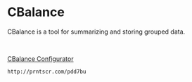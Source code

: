 <html>
<body>
<h1>CBalance</h1>
<div>
 <p>CBalance is a tool for summarizing and storing grouped data.</p>
</div>
<br/>

<p><p><a href="https://cloudbudgetinc.github.io/Docs/CBalanceConfigurator">
    CBalance Configurator
</a></p></p>

    http://prntscr.com/pdd7bu
 
</body>
</html>